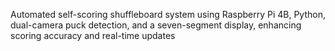 Automated self-scoring shuffleboard system using Raspberry Pi 4B, Python, dual-camera puck detection, and a seven-segment display, enhancing scoring accuracy and real-time updates 
